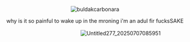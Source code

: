 <p align="center"> <img src="https://komarev.com/ghpvc/?username=buldakcarbonara&label=　𝓃𝑜𝑜𝒹𝓈　&color=F2B2C3&style=flat" alt="buldakcarbonara" /> </p>

<p align="center"> why is it so painful to wake up in the mroning i'm an adul fir fucksSAKE

　　　　　　　　　　　　　　　 ![Untitled277_20250707085951](https://github.com/user-attachments/assets/898c62d1-99fe-4058-b783-04392aec8e2b)
